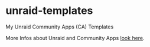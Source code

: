 # unraid-templates
My Unraid Community Apps (CA) Templates

More Infos about Unraid and Community Apps [look here](https://unraid.net/community/apps).
